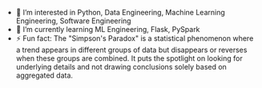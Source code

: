 - 👀 I’m interested in Python, Data Engineering, Machine Learning Engineering, Software Engineering
- 🌱 I’m currently learning ML Engineering, Flask, PySpark
- ⚡ Fun fact: The "Simpson's Paradox" is a statistical phenomenon where a trend appears in different groups of data but disappears or reverses when these groups are combined. It puts the spotlight on looking for underlying details and not drawing conclusions solely based on aggregated data.

<!---
marbel89/marbel89 is a ✨ special ✨ repository because its `README.md` (this file) appears on your GitHub profile.
You can click the Preview link to take a look at your changes.
--->
